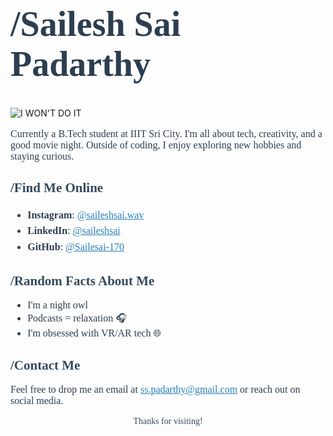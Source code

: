  <h1 style="font-family: Georgia, serif; ;font-size: 56px; color: #2c3e50;">/Sailesh Sai Padarthy</h1>


![I WON'T DO IT](https://github.com/user-attachments/assets/d869acfa-eb41-492a-8467-17def52575a9)



<p style="font-family: Georgia, serif; font-size: 16px; color: #2c3e50;">
Currently a B.Tech student at IIIT Sri City. I'm all about tech, creativity, and a good movie night. Outside of coding, I enjoy exploring new hobbies and staying curious.

</p>

<h2 style="font-family: Georgia, serif; color: #34495e;">/Find Me Online </h2>
<ul style="font-family: Georgia, serif; font-size: 16px; color: #2c3e50; line-height: 1.6;">
  <li><strong>Instagram</strong>: <a href="https://instagram.com/saileshsai170" style="color: #2980b9;">@saileshsai.wav</a></li>
  <li><strong>LinkedIn</strong>: <a href="https://www.linkedin.com/in/sailesh-sai-8a6814324/" style="color: #2980b9;">@saileshsai</a></li>
  <li><strong>GitHub</strong>: <a href="https://github.com/abhijit-23blaze" style="color: #2980b9;">@Sailesai-170</a></li>
</ul>

<h2 style="font-family: Georgia, serif; color: #34495e;">/Random Facts About Me </h2>
<ul style="font-family: Georgia, serif; font-size: 16px; color: #2c3e50;">
  <li>I'm a night owl 🌙</li>
  <li>Podcasts = relaxation 🎧</li>
  <li>I'm obsessed with VR/AR tech 🌐</li>
</ul>

<h2 style="font-family: Georgia, serif; color: #34495e;">/Contact Me </h2>
<p style="font-family: Georgia, serif; font-size: 16px; color: #2c3e50;">
Feel free to drop me an email at <a href="mailto:your.email@example.com" style="color: #2980b9;">ss.padarthy@gmail.com</a> or reach out on social media.
</p>
 <p style="font-family: Georgia, serif; text-align: center; color: #34495e;">Thanks for visiting!</p>
